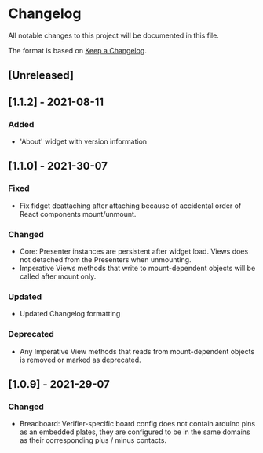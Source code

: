 # Changelog

All notable changes to this project will be documented in this file.

The format is based on [Keep a Changelog](https://keepachangelog.com/en/1.0.0/).

## [Unreleased]

## [1.1.2] - 2021-08-11

### Added
- 'About' widget with version information

## [1.1.0] - 2021-30-07

### Fixed
- Fix fidget deattaching after attaching because of accidental order of React components mount/unmount.

### Changed
- Core: Presenter instances are persistent after widget load. Views does not detached from the Presenters when unmounting.
- Imperative Views methods that write to mount-dependent objects will be called after mount only.

### Updated
- Updated Changelog formatting

### Deprecated
- Any Imperative View methods that reads from mount-dependent objects is removed or marked as deprecated.

## [1.0.9] - 2021-29-07

### Changed
- Breadboard: Verifier-specific board config does not contain arduino pins as an embedded plates, they are configured to be in the same domains as their corresponding plus / minus contacts.
